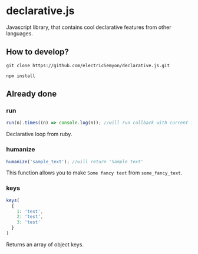 # declarative.js
Javascript library, that contains cool declarative features from other languages.

## How to develop?
`git clone https://github.com/electricSemyon/declarative.js.git`

`npm install`

## Already done

### run
```javascript 
run(n).times((n) => console.log(n)); //will run callback with current iterator as argument
```
Declarative loop from ruby. 

### humanize
```javascript 
humanize('sample_text'); //will return 'Sample text'
```
This function allows you to make `Some fancy text` from `some_fancy_text`.

### keys
```javascript 
keys(
  {
    1: 'test',
    2: 'test',
    3: 'test'
  }
)
```
Returns an array of object keys.
